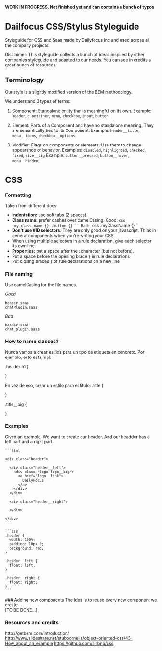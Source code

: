 **WORK IN PROGRESS. Not finished yet and can contains a bunch of typos**


# Dailfocus CSS/Stylus Styleguide

Styleguide for CSS and Saas made by Dailyfocus Inc and used across all the company projects.

Disclaimer: This styleguide collects a bunch of ideas inspired by other companies styleguide and adapted to our needs. You can see in credits a great bunch of resources.

## Terminology

Our style is a slightly modified version of the BEM methodology.

We understand 3 types of terms:

1. Component: Standalone entity that is meaningful on its own.
   Example: `header`, `c
   ontainer`, `menu`, `checkbox`, `input`, `button`

2. Element: Parts of a Component and have no standalone meaning. They are semantically tied to its Component.
   Example: `header__title`, `menu__items`, `checkbox__options`

3. Modifier: Flags on components or elements. Use them to change appearance or behavior.
   Examples: `disabled`, `highlighted`, `checked`, `fixed`, `size__big`
   Example: `button__pressed`, `button__hover`, `menu__hidden`,

# CSS
### Formatting

Taken from different docs:

* **Indentation:** use soft tabs (2 spaces).
* **Class name:** prefer dashes over camelCasing.
  Good:
  `css
  .my_class_name {}
  .button {}
  ``
  Bad:
  `css
  .myClassName {}
  ``
* **Don't use #ID selectors**. They are only good on your javascript. Think in general components when you're writing your CSS.
* When using multiple selectors in a rule declaration, give each selector its own line.
* **Properties:** put a space after the : character (but not before).
* Put a space before the opening brace `{` in rule declarations
* Put closing braces `}` of rule declarations on a new line

### File naming
  Use camelCasing for the file names.

  *Good*
  ```
  header.saas
  chatPlugin.saas
  ```
  *Bad*
  ```
  header.saas
  chat_plugin.saas
  ```

### How to name classes?

Nunca vamos a crear estilos para un tipo de etiqueta en concreto. Por ejemplo, esto esta mal:

.header h1 {

}

En vez de eso, crear un estilo para el título:
.title {

}

.title__big {

}

### Examples

Given an example. We want to create our header. And our headder has a left part and a right part.

    ```html

    <div class="header">

      <div class="header__left">
        <div class="logo logo__big">
          <a href="logo__link">
            DailyFocus
          </a>
        </div>
      </div>

      <div class="header__right">

      </div>
      
    </div>
    ```

    ```css
    .header {
      width: 100%;
      padding: 10px 0;
      background: red;
    }

    .header__left {
      float: left;
    }

    .header__right {
      float: right;
    }
    ```

### Adding new components
The idea is to reuse every new component we create  
[TO BE DONE...]


### Resources and credits

http://getbem.com/introduction/
http://www.slideshare.net/stubbornella/object-oriented-css/43-How_about_an_example
https://github.com/airbnb/css
